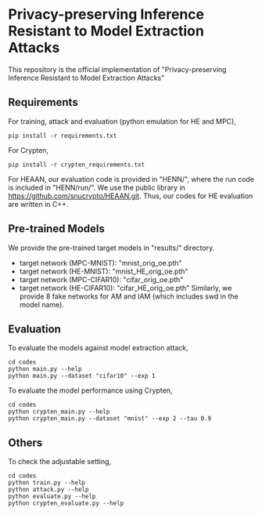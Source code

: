 # Privacy-preserving Inference Resistant to Model Extraction Attacks
This repository is the official implementation of "Privacy-preserving Inference Resistant to Model Extraction Attacks"
## Requirements
For training, attack and evaluation (python emulation for HE and MPC),
```setup
pip install -r requirements.txt
```
For Crypten,
```setup2
pip install -r crypten_requirements.txt
```
For HEAAN, our evaluation code is provided in "HENN/", where the run code is included in "HENN/run/". We use the public library in https://github.com/snucrypto/HEAAN.git. Thus, our codes for HE evaluation are written in C++.

## Pre-trained Models
We provide the pre-trained target models in "results/" directory. 
- target network (MPC-MNIST): "mnist_orig_oe.pth"
- target network (HE-MNIST): "mnist_HE_orig_oe.pth"
- target network (MPC-CIFAR10): "cifar_orig_oe.pth"
- target network (HE-CIFAR10): "cifar_HE_orig_oe.pth"
Similarly, we provide 8 fake networks for AM and IAM (which includes swd in the model name). 

## Evaluation
To evaluate the models against model extraction attack,
```eval
cd codes
python main.py --help
python main.py --dataset "cifar10" --exp 1
```
To evaluate the model performance using Crypten,
```eval2
cd codes
python crypten_main.py --help
python crypten_main.py --dataset "mnist" --exp 2 --tau 0.9
```

## Others
To check the adjustable setting, 
```help
cd codes
python train.py --help
python attack.py --help
python evaluate.py --help
python crypten_evaluate.py --help
```
